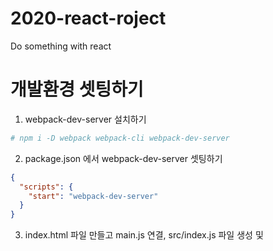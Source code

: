 # 2020-react-roject
Do something with react

# 개발환경 셋팅하기
1. webpack-dev-server 설치하기
```bash
# npm i -D webpack webpack-cli webpack-dev-server
```
2. package.json 에서 webpack-dev-server 셋팅하기
```json
{
  "scripts": {
    "start": "webpack-dev-server"
  }
}
```
3. index.html 파일 만들고 main.js 연결, src/index.js 파일 생성 및 